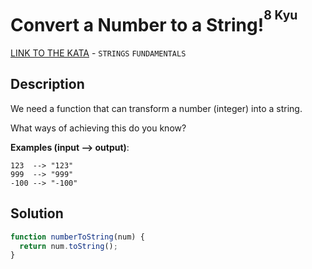 # Convert a Number to a String!<sup><sup>8 Kyu</sup></sup>
[LINK TO THE KATA](https://www.codewars.com/kata/5265326f5fda8eb1160004c8) - `STRINGS` `FUNDAMENTALS`

## Description
We need a function that can transform a number (integer) into a string.

What ways of achieving this do you know?

**Examples (input --> output)**:
```
123  --> "123"
999  --> "999"
-100 --> "-100"
```

## Solution
```javascript
function numberToString(num) {
  return num.toString();
}
```